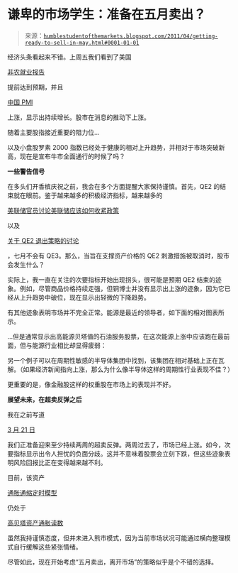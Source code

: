 <!--yml

类别：未分类

日期：2024-05-18 04:21:36

-->

# 谦卑的市场学生：准备在五月卖出？

> 来源：[`humblestudentofthemarkets.blogspot.com/2011/04/getting-ready-to-sell-in-may.html#0001-01-01`](https://humblestudentofthemarkets.blogspot.com/2011/04/getting-ready-to-sell-in-may.html#0001-01-01)

经济头条看起来不错。上周五我们看到了美国

[非农就业报告](http://www.bls.gov/news.release/empsit.nr0.htm)

提前达到预期，并且

[中国 PMI](http://online.wsj.com/article/BT-CO-20110401-704833.html)

上涨，显示出持续增长。股市在消息的推动下上涨。

随着主要股指接近重要的阻力位...

以及小盘股罗素 2000 指数已经处于健康的相对上升趋势，并相对于市场突破新高，现在是宣布牛市全面通行的时候了吗？

**一些警告信号**

在多头们开香槟庆祝之前，我会在多个方面提醒大家保持谨慎。首先，QE2 的结束就在眼前。鉴于越来越多的积极经济指标，越来越多的

[美联储官员讨论美联储应该如何收紧政策](http://online.wsj.com/article/SB10001424052748703806304576237053753358220.html)

以及

[关于 QE2 退出策略的讨论](http://ftalphaville.ft.com/blog/2011/04/01/534716/an-exit-strategy-for-the-fed/)

，七月不会有 QE3。那么，当旨在支撑资产价格的 QE2 刺激措施被取消时，股市会发生什么？

实际上，我一直在关注的次要指标开始出现拐头，很可能是预期 QE2 结束的迹象。例如，尽管商品价格持续走强，但铜博士并没有显示出上涨的迹象，因为它已经从上升趋势中破位，现在显示出轻微的下降趋势。

有其他迹象表明市场并不完全正常。能源是最近的领导者，如下面的相对图表所示。

...但是通常显示出高能源贝塔值的石油服务股票，在这次能源上涨中应该跑在最前面，但与能源行业相比却显得疲弱：

另一个例子可以在周期性敏感的半导体集团中找到，该集团在相对基础上正在瓦解。（如果经济新闻指向上涨，那么为什么像半导体这样的周期性行业表现不佳？）

更重要的是，像金融股这样的权重股在市场上的表现并不好。

**展望未来，在超卖反弹之后**

我在之前写道

[3 月 21 日](http://humblestudentofthemarkets.blogspot.com/2011/03/poised-for-oversold-rally.html)

我们正准备迎来至少持续两周的超卖反弹。两周过去了，市场已经上涨。如今，次要指标显示出令人担忧的负面分歧。这并不意味着股票会立刻下跌，但这些迹象表明风险回报比正在变得越来越不利。

目前，该资产

[通胀通缩定时模型](http://www.qwestfunds.com/publications/newsletters_pdf/newsletter_november_2009.pdf)

仍处于

[高贝塔资产通胀读数](http://humblestudentofthemarkets.blogspot.com/2011/03/back-to-asset-inflation-trade.html)

虽然我持谨慎态度，但并未进入熊市模式，因为当前市场状况可能通过横向整理模式自行缓解这些紧张情绪。

尽管如此，现在开始考虑“五月卖出，离开市场”的策略似乎是个不错的选择。
